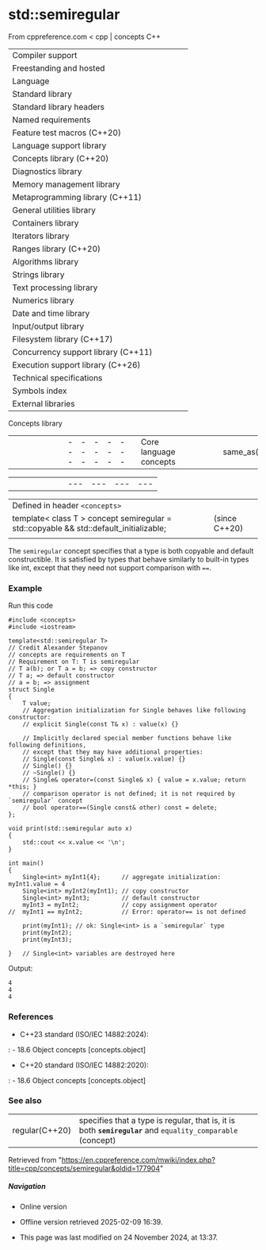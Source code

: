 # std::semiregular

From cppreference.com
< cpp‎ | concepts
C++

|  |  |  |  |  |
| --- | --- | --- | --- | --- |
| Compiler support | | | | |
| Freestanding and hosted | | | | |
| Language | | | | |
| Standard library | | | | |
| Standard library headers | | | | |
| Named requirements | | | | |
| Feature test macros (C++20) | | | | |
| Language support library | | | | |
| Concepts library (C++20) | | | | |
| Diagnostics library | | | | |
| Memory management library | | | | |
| Metaprogramming library (C++11) | | | | |
| General utilities library | | | | |
| Containers library | | | | |
| Iterators library | | | | |
| Ranges library (C++20) | | | | |
| Algorithms library | | | | |
| Strings library | | | | |
| Text processing library | | | | |
| Numerics library | | | | |
| Date and time library | | | | |
| Input/output library | | | | |
| Filesystem library (C++17) | | | | |
| Concurrency support library (C++11) | | | | |
| Execution support library (C++26) | | | | |
| Technical specifications | | | | |
| Symbols index | | | | |
| External libraries | | | | |

Concepts library

|  |  |  |  |  |  |  |  |  |  |  |  |  |  |  |  |  |  |  |  |  |  |  |  |  |  |  |  |  |  |  |  |  |  |  |  |  |  |  |  |  |  |  |  |  |  |  |  |  |  |  |  |  |  |  |  |  |  |  |  |  |  |  |  |  |  |  |  |  |  |  |  |  |  |  |  |  |  |  |  |  |  |  |  |  |  |  |  |  |  |  |  |  |  |  |  |  |  |  |  |  |  |  |  |  |  |  |  |  |  |  |  |  |  |  |  |  |  |  |  |  |  |  |  |  |  |  |  |  |  |  |  |  |  |  |  |  |  |  |  |  |  |  |  |  |  |  |  |  |  |  |  |  |  |  |  |  |
| --- | --- | --- | --- | --- | --- | --- | --- | --- | --- | --- | --- | --- | --- | --- | --- | --- | --- | --- | --- | --- | --- | --- | --- | --- | --- | --- | --- | --- | --- | --- | --- | --- | --- | --- | --- | --- | --- | --- | --- | --- | --- | --- | --- | --- | --- | --- | --- | --- | --- | --- | --- | --- | --- | --- | --- | --- | --- | --- | --- | --- | --- | --- | --- | --- | --- | --- | --- | --- | --- | --- | --- | --- | --- | --- | --- | --- | --- | --- | --- | --- | --- | --- | --- | --- | --- | --- | --- | --- | --- | --- | --- | --- | --- | --- | --- | --- | --- | --- | --- | --- | --- | --- | --- | --- | --- | --- | --- | --- | --- | --- | --- | --- | --- | --- | --- | --- | --- | --- | --- | --- | --- | --- | --- | --- | --- | --- | --- | --- | --- | --- | --- | --- | --- | --- | --- | --- | --- | --- | --- | --- | --- | --- | --- | --- | --- | --- | --- | --- | --- | --- | --- | --- | --- | --- | --- | --- |
| |  |  |  |  |  | | --- | --- | --- | --- | --- | | Core language concepts | | | | | | same_as(C++20) | | | | | | derived_from(C++20) | | | | | | convertible_to(C++20) | | | | | | common_reference_with(C++20) | | | | | | common_with(C++20) | | | | | | integral(C++20) | | | | | | signed_integral(C++20) | | | | | | unsigned_integral(C++20) | | | | | | floating_point(C++20) | | | | | | swappableswappable_with(C++20)(C++20) | | | | | | destructible(C++20) | | | | | | constructible_from(C++20) | | | | | | default_initializable(C++20) | | | | | | move_constructible(C++20) | | | | | | copy_constructible(C++20) | | | | | | assignable_from(C++20) | | | | | | |  |  |  |  |  | | --- | --- | --- | --- | --- | | Comparison concepts | | | | | | equality_comparableequality_comparable_with(C++20)(C++20) | | | | | | totally_orderedtotally_ordered_with(C++20)(C++20) | | | | | | Object concepts | | | | | | movable(C++20) | | | | | | copyable(C++20) | | | | | | ****semiregular****(C++20) | | | | | | regular(C++20) | | | | | | Callable concepts | | | | | | invocableregular_invocable(C++20)(C++20) | | | | | | predicate(C++20) | | | | | | relation(C++20) | | | | | | equivalence_relation(C++20) | | | | | | strict_weak_order(C++20) | | | | | |

|  |  |  |  |  |  |  |  |  |  |  |
| --- | --- | --- | --- | --- | --- | --- | --- | --- | --- | --- |
| |  |  |  |  |  | | --- | --- | --- | --- | --- | | Exposition-only concepts | | | | | | **boolean-testable** ﻿(C++20) | | | | | |

|  |  |  |
| --- | --- | --- |
| Defined in header `<concepts>` |  |  |
| template< class T >  concept semiregular = std::copyable<T> && std::default_initializable<T>; |  | (since C++20) |
|  |  |  |

The `semiregular` concept specifies that a type is both copyable and default constructible. It is satisfied by types that behave similarly to built-in types like int, except that they need not support comparison with `==`.

### Example

Run this code

```
#include <concepts>
#include <iostream>
 
template<std::semiregular T>
// Credit Alexander Stepanov
// concepts are requirements on T
// Requirement on T: T is semiregular
// T a(b); or T a = b; => copy constructor
// T a; => default constructor
// a = b; => assignment
struct Single
{
    T value;
    // Aggregation initialization for Single behaves like following constructor:
    // explicit Single(const T& x) : value(x) {}
 
    // Implicitly declared special member functions behave like following definitions,
    // except that they may have additional properties:
    // Single(const Single& x) : value(x.value) {}
    // Single() {}
    // ~Single() {}
    // Single& operator=(const Single& x) { value = x.value; return *this; }
    // comparison operator is not defined; it is not required by `semiregular` concept
    // bool operator==(Single const& other) const = delete;
};
 
void print(std::semiregular auto x)
{
    std::cout << x.value << '\n';
}
 
int main()
{
    Single<int> myInt1{4};      // aggregate initialization: myInt1.value = 4
    Single<int> myInt2(myInt1); // copy constructor
    Single<int> myInt3;         // default constructor
    myInt3 = myInt2;            // copy assignment operator
//  myInt1 == myInt2;           // Error: operator== is not defined
 
    print(myInt1); // ok: Single<int> is a `semiregular` type
    print(myInt2);
    print(myInt3);
 
}   // Single<int> variables are destroyed here

```

Output:

```
4
4
4

```

### References

- C++23 standard (ISO/IEC 14882:2024):

:   - 18.6 Object concepts [concepts.object]

- C++20 standard (ISO/IEC 14882:2020):

:   - 18.6 Object concepts [concepts.object]

### See also

|  |  |
| --- | --- |
| regular(C++20) | specifies that a type is regular, that is, it is both ****`semiregular`**** and `equality_comparable`   (concept) |

Retrieved from "<https://en.cppreference.com/mwiki/index.php?title=cpp/concepts/semiregular&oldid=177904>"

##### Navigation

- Online version
- Offline version retrieved 2025-02-09 16:39.

- This page was last modified on 24 November 2024, at 13:37.